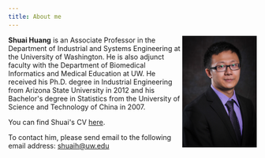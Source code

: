 ```yaml
---
title: About me
---
```


<img src='./images/portrait.jpg' alt='portrait' style="width:30%" align="right"/>

**Shuai Huang** is an Associate Professor in the Department of Industrial and Systems Engineering at the University of Washington. He is also adjunct faculty with the Department of Biomedical Informatics and Medical Education at UW. He received his Ph.D. degree in Industrial Engineering from Arizona State University in 2012 and his Bachelor's degree in Statistics from the University of Science and Technology of China in 2007.

You can find Shuai's CV [here](https://drive.google.com/file/d/1C63cMhbOsJrXU3nA7BlhLn2L3SKaLQQ4/view?usp=sharing).

To contact him, please send email to the following email address: [shuaih@uw.edu](shuaih@uw.edu)

